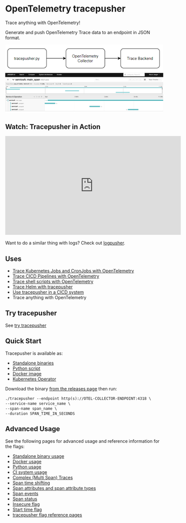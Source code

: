 # OpenTelemetry tracepusher

Trace anything with OpenTelemetry!

Generate and push OpenTelemetry Trace data to an endpoint in JSON format.

![architecture](assets/architecture.png)
![complex trace](assets/complex-trace.png)

## Watch: Tracepusher in Action

<iframe width="560" height="315" src="https://www.youtube.com/embed/zZDFQNHepyI" title="YouTube video player" frameborder="0" allow="accelerometer; autoplay; clipboard-write; encrypted-media; gyroscope; picture-in-picture; web-share" allowfullscreen></iframe>

Want to do a similar thing with logs? Check out [logpusher](https://agardnerit.github.io/logpusher).

##  Uses

- [Trace Kubernetes Jobs and CronJobs with OpenTelemetry](usage/k8sjobs.md)
- [Trace CICD Pipelines with OpenTelemetry](https://github.com/agardnerIT/tracepusher/blob/main/samples/gitlab/README.md)
- [Trace shell scripts with OpenTelemetry](https://github.com/agardnerIT/tracepusher/blob/main/samples/script.sh)
- [Trace Helm with tracepusher](usage/helm.md)
- [Use tracepusher in a CICD system](usage/ci.md)
- Trace anything with OpenTelemetry

## Try tracepusher
See [try tracepusher](try.md)

## Quick Start

Tracepusher is available as:

- [Standalone binaries](usage/standalone.md)
- [Python script](usage/python.md)
- [Docker image](usage/docker.md)
- [Kubernetes Operator](usage/k8sjobs.md)

Download the binary [from the releases page](https://github.com/agardnerIT/tracepusher/releases/latest) then run:

```
./tracepusher --endpoint http(s)://OTEL-COLLECTOR-ENDPOINT:4318 \
--service-name service_name \
--span-name span_name \
--duration SPAN_TIME_IN_SECONDS
```

## Advanced Usage

See the following pages for advanced usage and reference information for the flags:

- [Standalone binary usage](usage/standalone.md)
- [Docker usage](usage/docker.md)
- [Python usage](usage/python.md)
- [CI system usage](usage/ci.md)
- [Complex (Multi Span) Traces](reference/multi-span-traces.md)
- [Span time shifting](reference/time-shifting.md)
- [Span attributes and span attribute types](reference/span-attribute-types.md)
- [Span events](reference/span-events.md)
- [Span status](reference/span-status.md)
- [Insecure flag](reference/insecure-flag.md)
- [Start time flag](reference/start-time.md)
- [tracepusher flag reference pages](reference/index.md)
